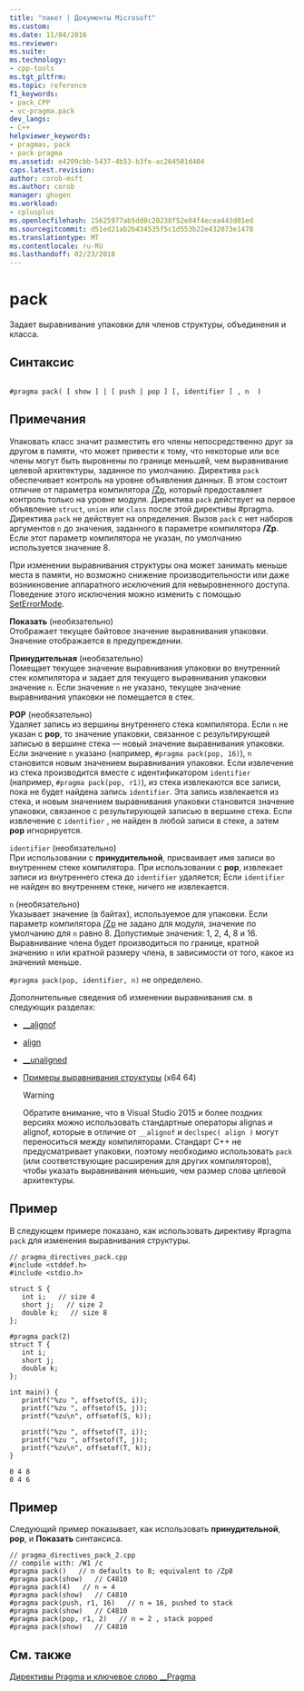 ```yaml
---
title: "пакет | Документы Microsoft"
ms.custom: 
ms.date: 11/04/2016
ms.reviewer: 
ms.suite: 
ms.technology:
- cpp-tools
ms.tgt_pltfrm: 
ms.topic: reference
f1_keywords:
- pack_CPP
- vc-pragma.pack
dev_langs:
- C++
helpviewer_keywords:
- pragmas, pack
- pack pragma
ms.assetid: e4209cbb-5437-4b53-b3fe-ac264501d404
caps.latest.revision: 
author: corob-msft
ms.author: corob
manager: ghogen
ms.workload:
- cplusplus
ms.openlocfilehash: 15625977ab5dd0c20238f52e84f4ecea443d01ed
ms.sourcegitcommit: d51ed21ab2b434535f5c1d553b22e432073e1478
ms.translationtype: MT
ms.contentlocale: ru-RU
ms.lasthandoff: 02/23/2018
---
```

# <a name="pack"></a>pack
Задает выравнивание упаковки для членов структуры, объединения и класса.  
  
## <a name="syntax"></a>Синтаксис  
  
```  
  
#pragma pack( [ show ] | [ push | pop ] [, identifier ] , n  )  
```  
  
## <a name="remarks"></a>Примечания  
 Упаковать класс значит разместить его члены непосредственно друг за другом в памяти, что может привести к тому, что некоторые или все члены могут быть выровнены по границе меньшей, чем выравнивание целевой архитектуры, заданное по умолчанию. Директива `pack` обеспечивает контроль на уровне объявления данных. В этом состоит отличие от параметра компилятора [/Zp](../build/reference/zp-struct-member-alignment.md), который предоставляет контроль только на уровне модуля. Директива `pack` действует на первое объявление `struct`, `union` или `class` после этой директивы #pragma. Директива `pack` не действует на определения. Вызов `pack` с нет наборов аргументов `n` до значения, заданного в параметре компилятора **/Zp**. Если этот параметр компилятора не указан, по умолчанию используется значение 8.  
  
 При изменении выравнивания структуры она может занимать меньше места в памяти, но возможно снижение производительности или даже возникновение аппаратного исключения для невыровненного доступа.  Поведение этого исключения можно изменить с помощью [SetErrorMode](http://msdn.microsoft.com/library/windows/desktop/ms680621).  
  
 **Показать** (необязательно)  
 Отображает текущее байтовое значение выравнивания упаковки. Значение отображается в предупреждении.  
  
 **Принудительная** (необязательно)  
 Помещает текущее значение выравнивания упаковки во внутренний стек компилятора и задает для текущего выравнивания упаковки значение `n`. Если значение `n` не указано, текущее значение выравнивания упаковки не помещается в стек.  
  
 **POP** (необязательно)  
 Удаляет запись из вершины внутреннего стека компилятора. Если `n` не указан с **pop**, то значение упаковки, связанное с результирующей записью в вершине стека — новый значение выравнивания упаковки. Если значение `n` указано (например, `#pragma pack(pop, 16)`), `n` становится новым значением выравнивания упаковки. Если извлечение из стека производится вместе с идентификатором `identifier` (например, `#pragma pack(pop, r1)`), из стека извлекаются все записи, пока не будет найдена запись `identifier`. Эта запись извлекается из стека, и новым значением выравнивания упаковки становится значение упаковки, связанное с результирующей записью в вершине стека. Если извлечение с `identifier` , не найден в любой записи в стеке, а затем **pop** игнорируется.  
  
 `identifier` (необязательно)  
 При использовании с **принудительной**, присваивает имя записи во внутреннем стеке компилятора. При использовании с **pop**, извлекает записи из внутреннего стека до `identifier` удаляется; Если `identifier` не найден во внутреннем стеке, ничего не извлекается.  
  
 `n` (необязательно)  
 Указывает значение (в байтах), используемое для упаковки. Если параметр компилятора [/Zp](../build/reference/zp-struct-member-alignment.md) не задано для модуля, значение по умолчанию для `n` равно 8. Допустимые значения: 1, 2, 4, 8 и 16. Выравнивание члена будет производиться по границе, кратной значению `n` или кратной размеру члена, в зависимости от того, какое из значений меньше.  
  
 `#pragma pack(pop, identifier, n)` не определено.  
  
 Дополнительные сведения об изменении выравнивания см. в следующих разделах:  
  
-   [__alignof](../cpp/alignof-operator.md)  
  
-   [align](../cpp/align-cpp.md)  
  
-   [__unaligned](../cpp/unaligned.md)  
  
-   [Примеры выравнивания структуры](../build/examples-of-structure-alignment.md) (x64 64)  
  
    > [!WARNING]
    >  Обратите внимание, что в Visual Studio 2015 и более поздних версиях можно использовать стандартные операторы alignas и alignof, которые в отличие от `__alignof` и `declspec( align )` могут переноситься между компиляторами. Стандарт C++ не предусматривает упаковки, поэтому необходимо использовать `pack` (или соответствующие расширения для других компиляторов), чтобы указать выравнивания меньшие, чем размер слова целевой архитектуры.  
  
## <a name="example"></a>Пример  
 В следующем примере показано, как использовать директиву #pragma `pack` для изменения выравнивания структуры.  
  
```  
// pragma_directives_pack.cpp  
#include <stddef.h>  
#include <stdio.h>  
  
struct S {  
   int i;   // size 4  
   short j;   // size 2  
   double k;   // size 8  
};  
  
#pragma pack(2)  
struct T {  
   int i;  
   short j;  
   double k;  
};  
  
int main() {  
   printf("%zu ", offsetof(S, i));  
   printf("%zu ", offsetof(S, j));  
   printf("%zu\n", offsetof(S, k));  
  
   printf("%zu ", offsetof(T, i));  
   printf("%zu ", offsetof(T, j));  
   printf("%zu\n", offsetof(T, k));  
}  
```  
  
```  
0 4 8  
0 4 6  
```  
  
## <a name="example"></a>Пример  
 Следующий пример показывает, как использовать **принудительной**, **pop**, и **Показать** синтаксиса.  
  
```  
// pragma_directives_pack_2.cpp  
// compile with: /W1 /c  
#pragma pack()   // n defaults to 8; equivalent to /Zp8  
#pragma pack(show)   // C4810  
#pragma pack(4)   // n = 4  
#pragma pack(show)   // C4810  
#pragma pack(push, r1, 16)   // n = 16, pushed to stack  
#pragma pack(show)   // C4810  
#pragma pack(pop, r1, 2)   // n = 2 , stack popped  
#pragma pack(show)   // C4810  
```  
  
## <a name="see-also"></a>См. также  
 [Директивы Pragma и ключевое слово __Pragma](../preprocessor/pragma-directives-and-the-pragma-keyword.md)